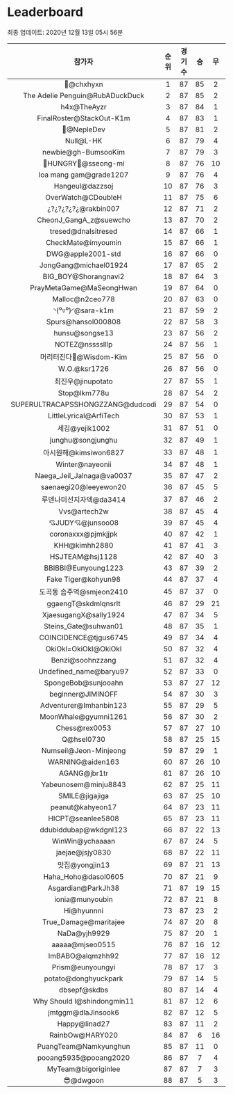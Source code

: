 # Leaderboard
최종 업데이트: 2020년 12월 13일 05시 56분




| 참가자 | 순위 | 경기수 | 승 | 무 | 패 | 승점 |
|:---:|:---:|:---:|:---:|:---:|:---:|:---:|
| 👑@chxhyxn | 1 | 87 | 85 | 2 | 0 | 257 |
| The Adelie Penguin@RubADuckDuck | 2 | 87 | 85 | 2 | 0 | 257 |
| h4x@TheAyzr | 3 | 87 | 84 | 1 | 2 | 253 |
| FinalRoster@StackOut-K1m | 4 | 87 | 83 | 1 | 3 | 250 |
| 🥈@NepleDev | 5 | 87 | 81 | 2 | 4 | 245 |
| Null@L-HK | 6 | 87 | 79 | 4 | 4 | 241 |
| newbie@gh-BumsooKim | 7 | 87 | 79 | 3 | 5 | 240 |
| 🍗HUNGRY🍗@sseong-mi | 8 | 87 | 76 | 10 | 1 | 238 |
| loa mang gam@grade1207 | 9 | 87 | 76 | 4 | 7 | 232 |
| Hangeul@dazzsoj | 10 | 87 | 76 | 3 | 8 | 231 |
| OverWatch@CDoubleH | 11 | 87 | 75 | 6 | 6 | 231 |
| ¿?¿?¿?¿?¿@rakbin007 | 12 | 87 | 71 | 2 | 14 | 215 |
| CheonJ_GangA_z@suewcho | 13 | 87 | 70 | 2 | 15 | 212 |
| tresed@dnalsitresed | 14 | 87 | 66 | 1 | 20 | 199 |
| CheckMate@imyoumin | 15 | 87 | 66 | 1 | 20 | 199 |
| DWG@apple2001-std | 16 | 87 | 66 | 0 | 21 | 198 |
| JongGang@michael01924 | 17 | 87 | 65 | 2 | 20 | 197 |
| BIG_BOY@Shorangnavi2 | 18 | 87 | 64 | 3 | 20 | 195 |
| PrayMetaGame@MaSeongHwan | 19 | 87 | 64 | 0 | 23 | 192 |
| Malloc@n2ceo778 | 20 | 87 | 63 | 0 | 24 | 189 |
| ◝(⁰▿⁰)◜@sara-k1m | 21 | 87 | 59 | 2 | 26 | 179 |
| Spurs@hansol000808 | 22 | 87 | 58 | 3 | 26 | 177 |
| hunsu@songse13 | 23 | 87 | 56 | 2 | 29 | 170 |
| NOTEZ@nsssslllp | 24 | 87 | 56 | 1 | 30 | 169 |
| 머리터진다🤯@Wisdom-Kim | 25 | 87 | 56 | 0 | 31 | 168 |
| W.O.@ksr1726 | 26 | 87 | 56 | 0 | 31 | 168 |
| 최진우@jinupotato | 27 | 87 | 55 | 1 | 31 | 166 |
| Stop@lkm778u | 28 | 87 | 54 | 2 | 31 | 164 |
| SUPERULTRACAPSSHONGZZANG@dudcodi | 29 | 87 | 54 | 0 | 33 | 162 |
| LittleLyrical@ArfiTech | 30 | 87 | 53 | 1 | 33 | 160 |
| 세깅@yejik1002 | 31 | 87 | 51 | 0 | 36 | 153 |
| junghu@songjunghu | 32 | 87 | 49 | 1 | 37 | 148 |
| 아시원해@kimsiwon6827 | 33 | 87 | 48 | 1 | 38 | 145 |
| Winter@nayeonii | 34 | 87 | 48 | 1 | 38 | 145 |
| Naega_Jeil_Jalnaga@va0037 | 35 | 87 | 47 | 2 | 38 | 143 |
| saenaegi20@leeyewon20 | 36 | 87 | 45 | 5 | 37 | 140 |
| 루덴나미선지자덱@da3414 | 37 | 87 | 46 | 2 | 39 | 140 |
| Vvs@artech2w | 38 | 87 | 45 | 4 | 38 | 139 |
| 💘JUDY💘@junsoo08 | 39 | 87 | 45 | 4 | 38 | 139 |
| coronaxxx@pjmkjjpk | 40 | 87 | 42 | 1 | 44 | 127 |
| KHH@kimhh2880 | 41 | 87 | 41 | 3 | 43 | 126 |
| HSJTEAM@hsj1128 | 42 | 87 | 40 | 3 | 44 | 123 |
| BBIBBI@Eunyoung1223 | 43 | 87 | 39 | 2 | 46 | 119 |
| Fake Tiger@kohyun98 | 44 | 87 | 37 | 4 | 46 | 115 |
| 도곡동 솜주먹@smjeon2410 | 45 | 87 | 37 | 0 | 50 | 111 |
| ggaengT@skdmlqnsrlt | 46 | 87 | 29 | 21 | 37 | 108 |
| XjaesugangX@sally1924 | 47 | 87 | 34 | 5 | 48 | 107 |
| Steins_Gate@suhwan01 | 48 | 87 | 35 | 1 | 51 | 106 |
| COINCIDENCE@tjgus6745 | 49 | 87 | 34 | 4 | 49 | 106 |
| OkiOkl=OkiOkl@OkiOkl | 50 | 87 | 32 | 4 | 51 | 100 |
| Benzi@soohnzzang | 51 | 87 | 32 | 4 | 51 | 100 |
| Undefined_name@baryu97 | 52 | 87 | 33 | 0 | 54 | 99 |
| SpongeBob@sunjooahn | 53 | 87 | 27 | 12 | 48 | 93 |
| beginner@JIMINOFF | 54 | 87 | 30 | 3 | 54 | 93 |
| Adventurer@Imhanbin123 | 55 | 87 | 29 | 5 | 53 | 92 |
| MoonWhale@gyumni1261 | 56 | 87 | 30 | 2 | 55 | 92 |
| Chess@rex0053 | 57 | 87 | 27 | 10 | 50 | 91 |
| Q@hsel0730 | 58 | 87 | 25 | 15 | 47 | 90 |
| Numseil@Jeon-Minjeong | 59 | 87 | 29 | 1 | 57 | 88 |
| WARNING@aiden163 | 60 | 87 | 26 | 10 | 51 | 88 |
| AGANG@jbr1tr | 61 | 87 | 26 | 10 | 51 | 88 |
| Yabeunosem@minju8843 | 62 | 87 | 25 | 11 | 51 | 86 |
| SMILE@jigajiga | 63 | 87 | 25 | 10 | 52 | 85 |
| peanut@kahyeon17 | 64 | 87 | 23 | 11 | 53 | 80 |
| HICPT@seanlee5808 | 65 | 87 | 23 | 11 | 53 | 80 |
| ddubiddubap@wkdgnl123 | 66 | 87 | 22 | 13 | 52 | 79 |
| WinWin@ychaaaan | 67 | 87 | 24 | 5 | 58 | 77 |
| jaejae@jsjy0830 | 68 | 87 | 22 | 11 | 54 | 77 |
| 맛집@yongjin13 | 69 | 87 | 21 | 13 | 53 | 76 |
| Haha_Hoho@dasol0605 | 70 | 87 | 21 | 9 | 57 | 72 |
| Asgardian@ParkJh38 | 71 | 87 | 19 | 15 | 53 | 72 |
| ionia@munyoubin | 72 | 87 | 21 | 8 | 58 | 71 |
| Hi@hyunnni | 73 | 87 | 23 | 2 | 62 | 71 |
| True_Damage@maritajee | 74 | 87 | 20 | 8 | 59 | 68 |
| NaDa@yjh9929 | 75 | 87 | 20 | 1 | 66 | 61 |
| aaaaa@mjseo0515 | 76 | 87 | 16 | 12 | 59 | 60 |
| ImBABO@alqmzhh92 | 77 | 87 | 16 | 12 | 59 | 60 |
| Prism@eunyoungyi | 78 | 87 | 17 | 3 | 67 | 54 |
| potato@donghyuckpark | 79 | 87 | 14 | 5 | 68 | 47 |
| dbsepf@skdbs | 80 | 87 | 14 | 4 | 69 | 46 |
| Why Should I@shindongmin11 | 81 | 87 | 12 | 6 | 69 | 42 |
| jmtggm@dlaJinsook6 | 82 | 87 | 12 | 5 | 70 | 41 |
| Happy@linad27 | 83 | 87 | 11 | 2 | 74 | 35 |
| RainbOw@HARY020 | 84 | 87 | 6 | 16 | 65 | 34 |
| PuangTeam@Namkyunghun | 85 | 87 | 11 | 0 | 76 | 33 |
| pooang5935@pooang2020 | 86 | 87 | 7 | 4 | 76 | 25 |
| MyTeam@bigoriginlee | 87 | 87 | 7 | 3 | 77 | 24 |
| 😎@dwgoon | 88 | 87 | 5 | 3 | 79 | 18 |